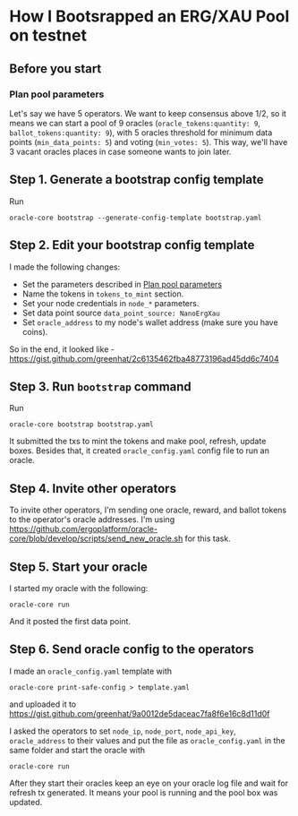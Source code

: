 # How I Bootsrapped an ERG/XAU Pool on testnet

## Before you start

### Plan pool parameters

Let's say we have 5 operators. We want to keep consensus above 1/2, so it means we can start a pool of 9 oracles (`oracle_tokens:quantity: 9`, `ballot_tokens:quantity: 9`), with 5 oracles threshold for minimum data points (`min_data_points: 5`) and voting (`min_votes: 5`). This way, we'll have 3 vacant oracles places in case someone wants to join later.

## Step 1. Generate a bootstrap config template

Run

```console
oracle-core bootstrap --generate-config-template bootstrap.yaml
```

## Step 2. Edit your bootstrap config template

I made the following changes:

- Set the parameters described in [Plan pool parameters](#plan-pool-parameters)
- Name the tokens in `tokens_to_mint` section.
- Set your node credentials in `node_*` parameters.
- Set data point source `data_point_source: NanoErgXau`
- Set `oracle_address` to my node's wallet address (make sure you have coins).

So in the end, it looked like - <https://gist.github.com/greenhat/2c6135462fba48773196ad45dd6c7404>

## Step 3. Run `bootstrap` command

Run

```console
oracle-core bootstrap bootstrap.yaml
```

It submitted the txs to mint the tokens and make pool, refresh, update boxes. Besides that, it created `oracle_config.yaml` config file to run an oracle.

## Step 4. Invite other operators

To invite other operators, I'm sending one oracle, reward, and ballot tokens to the operator's oracle addresses. I'm using <https://github.com/ergoplatform/oracle-core/blob/develop/scripts/send_new_oracle.sh> for this task.

## Step 5. Start your oracle

I started my oracle with the following:

```console
oracle-core run
```

And it posted the first data point.

## Step 6. Send oracle config to the operators

I made an `oracle_config.yaml` template with

```console
oracle-core print-safe-config > template.yaml
```

and uploaded it to <https://gist.github.com/greenhat/9a0012de5daceac7fa8f6e16c8d11d0f>

I asked the operators to set `node_ip`, `node_port`, `node_api_key`, `oracle_address` to their values and put the file as `oracle_config.yaml` in the same folder and start the oracle with

```console
oracle-core run
```

After they start their oracles keep an eye on your oracle log file and wait for refresh tx generated. It means your pool is running and the pool box was updated.
